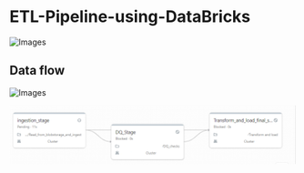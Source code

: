 # ETL-Pipeline-using-DataBricks


![Images](https://github.com/ratna-workspace/Pyspark_Databricks_Usecasess/blob/main/Usecases/ETL_Pipeline_Using_DataBricks/Images/arch.JPG)
## Data flow
![Images](https://github.com/ratna-workspace/Pyspark_Databricks_Usecasess/blob/main/Usecases/ETL_Pipeline_Using_DataBricks/Images/job.png)

![Images](Images\job.png)

